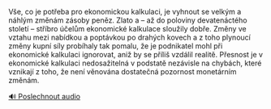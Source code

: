 
Vše, co je potřeba pro ekonomickou kalkulaci, je vyhnout se velkým a náhlým změnám zásoby peněz. Zlato a – až do poloviny devatenáctého století – stříbro účelům ekonomické kalkulace sloužily dobře. Změny ve vztahu mezi nabídkou a poptávkou po drahých kovech a z toho plynoucí změny kupní síly probíhaly tak pomalu, že je podnikatel mohl při ekonomické kalkulaci ignorovat, aniž by se příliš vzdálil realitě. Přesnost je v ekonomické kalkulaci nedosažitelná v podstatě nezávisle na chybách, které vznikají z toho, že není věnována dostatečná pozornost monetárním změnám.

[🔊 Poslechnout audio](/data/7-paragraphs/audio/chapter_44/para_012-Ve-co-je-poteba-pro-ekonomickou-kalkulaci-je-v.mp3)
